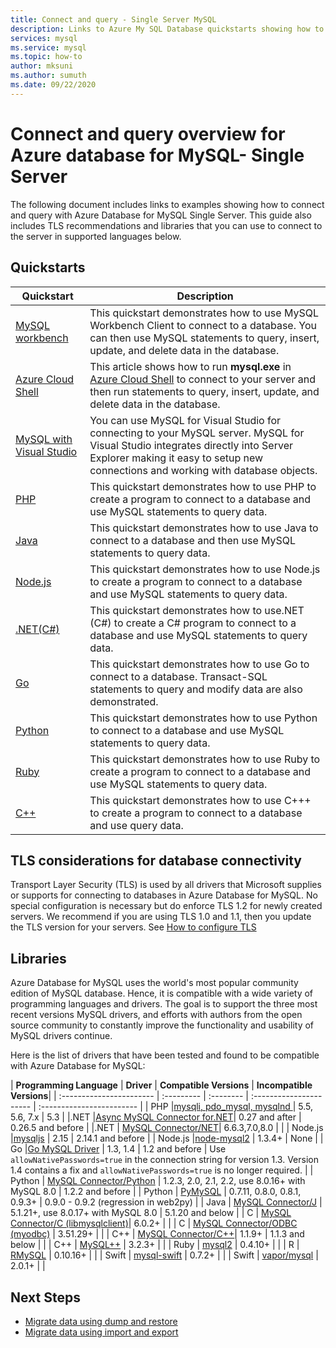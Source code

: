 ```yaml
---
title: Connect and query - Single Server MySQL
description: Links to Azure My SQL Database quickstarts showing how to connect to your server and run queries.
services: mysql
ms.service: mysql
ms.topic: how-to
author: mksuni
ms.author: sumuth
ms.date: 09/22/2020
---
```


# Connect and query overview for Azure database for MySQL- Single Server
The following document includes links to examples showing how to connect and query with Azure Database for MySQL Single Server. This guide also includes TLS recommendations and libraries that you can use to connect to the server in supported languages below.

## Quickstarts

| Quickstart | Description |
|---|---|
|[MySQL workbench](connect-workbench.md)|This quickstart demonstrates how to use MySQL Workbench Client to connect to a database. You can then use MySQL statements to query, insert, update, and delete data in the database.|
|[Azure Cloud Shell](https://docs.microsoft.com/azure/mysql/quickstart-create-mysql-server-database-using-azure-cli#connect-to-azure-database-for-mysql-server-using-mysql-command-line-client)|This article shows how to run **mysql.exe** in [Azure Cloud Shell](https://docs.microsoft.com/azure/cloud-shell/overview) to connect to your server and then run statements to query, insert, update, and delete data in the database.|
|[MySQL with Visual Studio](https://www.mysql.com/why-mysql/windows/visualstudio)|You can use MySQL for Visual Studio for connecting to your MySQL server. MySQL for Visual Studio integrates directly into Server Explorer making it easy to setup new connections and working with database objects.|
|[PHP](connect-php.md)|This quickstart demonstrates how to use PHP to create a program to connect to a database and use MySQL statements to query data.|
|[Java](connect-java.md)|This quickstart demonstrates how to use Java to connect to a database and then use MySQL statements to query data.|
|[Node.js](connect-nodejs.md)|This quickstart demonstrates how to use Node.js to create a program to connect to a database and use MySQL statements to query data.|
|[.NET(C#)](connect-csharp.md)|This quickstart demonstrates how to use.NET (C#) to create a C# program to connect to a database and use MySQL statements to query data.|
|[Go](connect-go.md)|This quickstart demonstrates how to use Go to connect to a database. Transact-SQL statements to query and modify data are also demonstrated.|
|[Python](connect-python.md)|This quickstart demonstrates how to use Python to connect to a database and use MySQL statements to query data. |
|[Ruby](connect-ruby.md)|This quickstart demonstrates how to use Ruby to create a program to connect to a database and use MySQL statements to query data.|
|[C++](connect-cpp.md)|This quickstart demonstrates how to use C+++ to create a program to connect to a database and use  query data.|


## TLS considerations for database connectivity

Transport Layer Security (TLS) is used by all drivers that Microsoft supplies or supports for connecting to databases in Azure Database for MySQL. No special configuration is necessary but do enforce TLS 1.2 for newly created servers. We recommend if you are using TLS 1.0 and 1.1, then you update the TLS version for your servers. See [ How to configure TLS](howto-tls-configurations.md)


## Libraries

Azure Database for MySQL uses the world's most popular community edition of MySQL database. Hence, it is compatible with a wide variety of programming languages and drivers. The goal is to support the three most recent versions MySQL drivers, and efforts with authors from the open source community to constantly improve the functionality and usability of MySQL drivers continue.

Here is the list of drivers that have been tested and found to be compatible with Azure Database for MySQL:


| **Programming Language** | **Driver** | **Compatible Versions** | **Incompatible Versions**|
| :----------------------- | :--------- | :-------- | :---------------------- | :------------------------ |
| PHP |[mysqli, pdo_mysql, mysqlnd ](https://secure.php.net/downloads.php ) | 5.5, 5.6, 7.x | 5.3 |
|.NET |[Async MySQL Connector for.NET](https://github.com/mysql-net/MySqlConnector)|  0.27 and after | 0.26.5 and before |
|.NET | [MySQL Connector/NET](https://github.com/mysql/mysql-connector-net)| 6.6.3,7.0,8.0 |  |
| Node.js |[mysqljs](https://github.com/mysqljs/mysql/) |  2.15 | 2.14.1 and before |
| Node.js |[node-mysql2](https://github.com/sidorares/node-mysql2) | 1.3.4+ | None |
| Go |[Go MySQL Driver](https://github.com/go-sql-driver/mysql/releases) | 1.3, 1.4 | 1.2 and before | Use `allowNativePasswords=true` in the connection string for version 1.3. Version 1.4 contains a fix and `allowNativePasswords=true` is no longer required. |
| Python | [MySQL Connector/Python](https://pypi.python.org/pypi/mysql-connector-python) | 1.2.3, 2.0, 2.1, 2.2, use 8.0.16+ with MySQL 8.0  | 1.2.2 and before |
| Python | [PyMySQL](https://pypi.org/project/PyMySQL/) | 0.7.11, 0.8.0, 0.8.1, 0.9.3+ | 0.9.0 - 0.9.2 (regression in web2py) |
| Java | [MySQL Connector/J](https://github.com/mysql/mysql-connector-j) | 5.1.21+, use 8.0.17+ with MySQL 8.0 | 5.1.20 and below |
| C | [MySQL Connector/C (libmysqlclient)](https://dev.mysql.com/doc/refman/5.7/en/c-api-implementations.html)| 6.0.2+ | |
| C | [MySQL Connector/ODBC (myodbc)](https://github.com/mysql/mysql-connector-odbc) | 3.51.29+ | |
| C++ | [MySQL Connector/C++](https://github.com/mysql/mysql-connector-cpp)| 1.1.9+ | 1.1.3 and below | |
| C++ | [MySQL++](https://tangentsoft.net/mysql++) | 3.2.3+ | |
| Ruby | [mysql2](https://github.com/brianmario/mysql2) | 0.4.10+ | |
| R | [RMySQL](https://github.com/rstats-db/RMySQL) | 0.10.16+ | |
| Swift | [mysql-swift](https://github.com/novi/mysql-swift) | 0.7.2+ | |
| Swift | [vapor/mysql](https://github.com/vapor/mysql-kit) | 2.0.1+ | |

## Next Steps 
- [Migrate data using dump and restore](howto-migrate-using-dump-and-restore.md)
- [Migrate data using import and export](howto-migrate-using-export-and-import.md)

